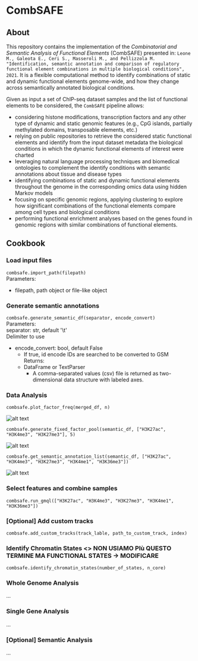 # CombSAFE

## About
This repository contains the implementation of the *Combinatorial and Semantic Analysis of Functional Elements* (CombSAFE) presented in: ```Leone M., Galeota E., Ceri S., Masseroli M., and Pellizzola M. "Identification, semantic annotation and comparison of regulatory functional element combinations in multiple biological conditions", 2021```. It is a flexible computational method to identify combinations of static and dynamic functional elements genome-wide, and how they change across semantically annotated biological conditions. 

Given as input a set of ChIP-seq dataset samples and the list of functional elements to be considered, the ```CombSAFE``` pipeline allows:
- considering histone modifications, transcription factors and any other type of dynamic and static genomic features (e.g., CpG islands, partially methylated domains, transposable elements, etc.)
- relying on public repositories to retrieve the considered static functional elements and identify from the input dataset metadata the biological conditions in which the dynamic functional elements of interest were charted
- leveraging natural language processing techniques and biomedical ontologies to complement the identify conditions with semantic annotations about tissue and disease types
- identifying combinations of static and dynamic functional elements  throughout the genome in the corresponding omics data using hidden Markov models 
- focusing on specific genomic regions, applying clustering to explore how significant combinations of the functional elements compare among cell types and biological conditions 
- performing functional enrichment analyses based on the genes found in genomic regions with similar combinations of functional elements.

## Cookbook

### Load input files
```combsafe.import_path(filepath)```<br/>
Parameters: 
* filepath, path object or file-like object

### Generate semantic annotations
```combsafe.generate_semantic_df(separator, encode_convert)```<br/>
Parameters: <br/>
  separator: str, default '\t' <br/>
Delimiter to use
* encode_convert: bool, default False
  * If true, id encode IDs are searched to be converted to GSM <br/>
Returns: 
  - DataFrame or TextParser
    - A comma-separated values (csv) file is returned as two-dimensional data structure with labeled axes.

### Data Analysis
```combsafe.plot_factor_freq(merged_df, n)```<br/>

![alt text](https://drive.google.com/uc?export=download&id=1WyFjK1eYM9nSbMKLht0dXp6ouscZ381P)

```combsafe.generate_fixed_factor_pool(semantic_df, ["H3K27ac", "H3K4me3", "H3K27me3"], 5)```

![alt text](https://drive.google.com/uc?export=download&id=1TD-wc-4rJ0DDagZebLu0BgFeLVJ8SwW0)

```combsafe.get_semantic_annotation_list(semantic_df, ["H3K27ac", "H3K4me3", "H3K27me3", "H3K4me1", "H3K36me3"])```

![alt text](https://drive.google.com/uc?export=download&id=1llQnJyeJku6evCgDaOymWuiIgCE5dYXO)


### Select features and combine samples

```combsafe.run_gmql(["H3K27ac", "H3K4me3", "H3K27me3", "H3K4me1", "H3K36me3"])```

### [Optional] Add custom tracks

```combsafe.add_custom_tracks(track_lable, path_to_custom_track, index)```

### Identify Chromatin States <> NON USIAMO PIù QUESTO TERMINE MA FUNCTIONAL STATES -> MODIFICARE 

```combsafe.identify_chromatin_states(number_of_states, n_core)```

### Whole Genome Analysis

...

### Single Gene Analysis

...

### [Optional] Semantic Analysis

...
